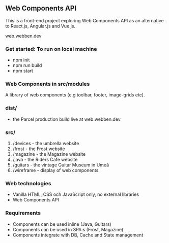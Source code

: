 
## Web Components API
This is a front-end project exploring Web Components API as an alternative to React.js, Angular.js and Vue.js.

web.webben.dev

### Get started: To run on local machine
- npm init
- npm run build
- npm start

### Web Components in src/modules 
A library of web components (e.g toolbar, footer, image-grids etc).

### dist/ 
* the Parcel production build live at web.webben.dev

### src/<website>
1. /devices - the umbrella website
2. /frost - the Frost website 
3. /magazine - the Magazine website 
4. /java - the Riders Cafe website 
5. /guitars - the vintage Guitar Museum in Umeå
6. /wireframe - display of web components

### Web technologies
* Vanilla HTML, CSS och JavaScript only, no external libraries
* Web Components API

### Requirements
* Components can be used inline (Java, Guitars)
* Components can be used in SPA:s (Frost, Magazine)
* Components integrate with DB, Cache and State management
